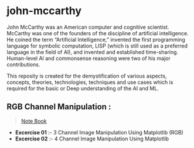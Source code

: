 # john-mccarthy

John McCarthy was an American computer and cognitive scientist. McCarthy was one of the founders of the discipline of artificial intelligence. He coined the term “Artificial Intelligence,” invented the first programming language for symbolic computation, LISP (which is still used as a preferred language in the field of AI), and invented and established time-sharing. Human-level AI and commonsense reasoning were two of his major contributions.

This reposity is created for the demystification of various aspects, concepts, theories, technologies, techniques and use cases which is required for the basic or Deep understanding of the AI and ML.

## RGB Channel Manipulation :
  > [Note Book](https://github.com/white-parrot/john-mccarthy/computer-vision/rgb-channel.ipynb) 
+ **Excercise 01** :- 3 Channel Image Manipulation Using Matplotlib (RGB)   
+ **Excercise 02** :- 4 Channel Image Manipulation Using Matplotlib
